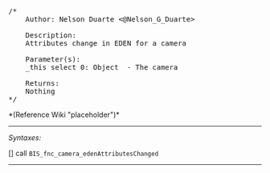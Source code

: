 <pre>/*
	Author: Nelson Duarte <@Nelson_G_Duarte>

	Description:
	Attributes change in EDEN for a camera

	Parameter(s):
	_this select 0: Object	- The camera

	Returns:
	Nothing
*/</pre>*(Reference Wiki "placeholder")*<!-- Remove this after fill-in -->


---
*Syntaxes:*

[] call `BIS_fnc_camera_edenAttributesChanged`

---
